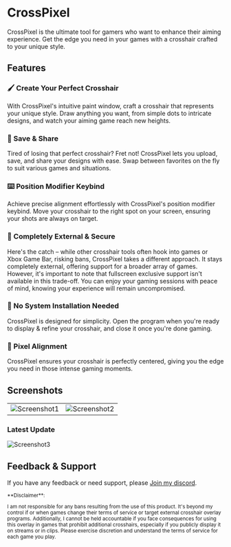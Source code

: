 # CrossPixel

CrossPixel is the ultimate tool for gamers who want to enhance their aiming experience. Get the edge you need in your games with a crosshair crafted to your unique style.

## Features

### 🖌️ Create Your Perfect Crosshair
With CrossPixel's intuitive paint window, craft a crosshair that represents your unique style. Draw anything you want, from simple dots to intricate designs, and watch your aiming game reach new heights.

### 💾 Save & Share
Tired of losing that perfect crosshair? Fret not! CrossPixel lets you upload, save, and share your designs with ease. Swap between favorites on the fly to suit various games and situations.

### ⌨️ Position Modifier Keybind
Achieve precise alignment effortlessly with CrossPixel's position modifier keybind. Move your crosshair to the right spot on your screen, ensuring your shots are always on target.

### 🔌 Completely External & Secure
Here's the catch – while other crosshair tools often hook into games or Xbox Game Bar, risking bans, CrossPixel takes a different approach. It stays completely external, offering support for a broader array of games. However, it's important to note that fullscreen exclusive support isn't available in this trade-off. You can enjoy your gaming sessions with peace of mind, knowing your experience will remain uncompromised.

### 🚫 No System Installation Needed
CrossPixel is designed for simplicity. Open the program when you're ready to display & refine your crosshair, and close it once you're done gaming.

### 🎯 Pixel Alignment
CrossPixel ensures your crosshair is perfectly centered, giving you the edge you need in those intense gaming moments.

## Screenshots

<table>
  <tr>
    <td><img src="https://media.discordapp.net/attachments/1143176304766767174/1143179165412110356/image.png?width=782&height=473" alt="Screenshot1"></td>
    <td><img src="https://media.discordapp.net/attachments/1143176304766767174/1143179166376800387/image_3-fotor-2023082193224.png?width=782&height=473" alt="Screenshot2"></td>
  </tr>
</table>

### Latest Update

![Screenshot3](https://cdn.discordapp.com/attachments/361557619217006604/1147322663719678093/image.png)


## Feedback & Support
If you have any feedback or need support, please [Join my discord](https://discord.gg/xPKArQGK7G).

<sub>
**Disclaimer**:

I am not responsible for any bans resulting from the use of this product. It's beyond my control if or when games change their terms of service or target external crosshair overlay programs. Additionally, I cannot be held accountable if you face consequences for using this overlay in games that prohibit additional crosshairs, especially if you publicly display it on streams or in clips. Please exercise discretion and understand the terms of service for each game you play.
</sub>


